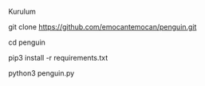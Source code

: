 Kurulum

git clone https://github.com/emocantemocan/penguin.git

cd penguin

pip3 install -r requirements.txt

python3 penguin.py
